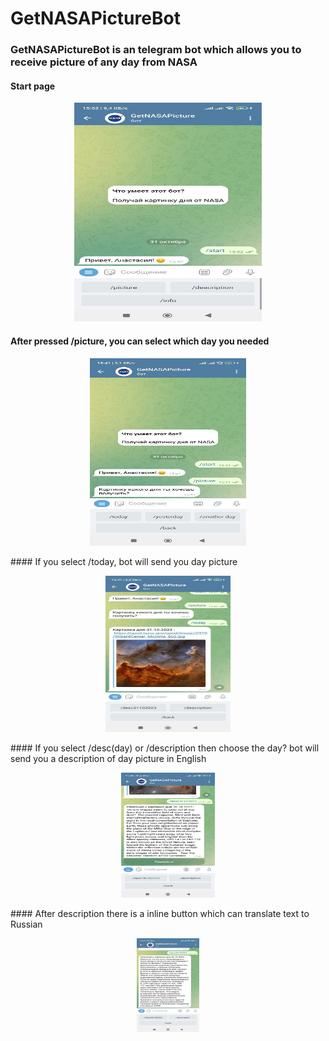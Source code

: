 # GetNASAPictureBot
### GetNASAPictureBot is an telegram bot which allows you to receive picture of any day from NASA 
 

#### Start page
<p align="center">
  <img width="300" height="350" src="https://github.com/AnastasiaPleshkova/GetNASAPictureBot/blob/main/src/main/resources/screenshots/start.jpeg">
</p>

#### After pressed /picture, you can select which day you needed
 <p align="center">
  <img width="250" height="300" src="https://github.com/AnastasiaPleshkova/GetNASAPictureBot/blob/main/src/main/resources/screenshots/selectPicture.jpeg">
</p>
#### If you select /today, bot will send you day picture
 <p align="center">
  <img width="200" height="250" src="https://github.com/AnastasiaPleshkova/GetNASAPictureBot/blob/main/src/main/resources/screenshots/pictureOfDay.jpeg">
</p>
#### If you select /desc(day) or /description then choose the day? bot will send you a description of day picture in English
 <p align="center">
  <img width="150" height="200" src="https://github.com/AnastasiaPleshkova/GetNASAPictureBot/blob/main/src/main/resources/screenshots/desc.jpeg">
</p>
#### After description there is a inline button which can translate text to Russian
<p align="center">
  <img width="100" height="150" src="https://github.com/AnastasiaPleshkova/GetNASAPictureBot/blob/main/src/main/resources/screenshots/descTrans.jpeg">
</p>